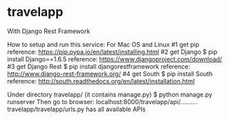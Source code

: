 travelapp
=========

With Django Rest Framework

How to setup and run this service:
For Mac OS and Linux
#1 get pip
reference: https://pip.pypa.io/en/latest/installing.html
#2 get Django
$ pip install Django==1.6.5
reference: https://www.djangoproject.com/download/
#3 get Django Rest
$ pip install djangorestframework
reference: http://www.django-rest-framework.org/
#4 get South
$ pip install South
reference: http://south.readthedocs.org/en/latest/installation.html

Under directory travelapp/ (it contains manage.py)
$ python manage.py runserver
Then go to browser: localhost:8000/travelapp/api/..........
travelapp/travelapp/urls.py has all available APIs
